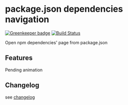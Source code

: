 # package.json dependencies navigation

[![Greenkeeper badge](https://badges.greenkeeper.io/mamodom/package-json-dependencies-navigation.svg)](https://greenkeeper.io/)
[![Build Status](https://travis-ci.org/mamodom/package-json-dependencies-navigation.svg?branch=master)](https://travis-ci.org/mamodom/package-json-dependencies-navigation)

Open npm dependencies' page from package.json

## Features

Pending animation

## Changelog

see [changelog](CHANGELOG.md)
